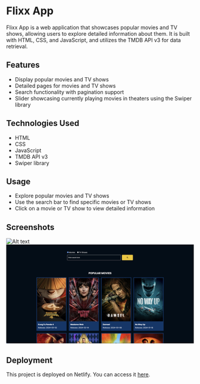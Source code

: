 # Flixx App

Flixx App is a web application that showcases popular movies and TV shows, allowing users to explore detailed information about them. It is built with HTML, CSS, and JavaScript, and utilizes the TMDB API v3 for data retrieval.

## Features

- Display popular movies and TV shows
- Detailed pages for movies and TV shows
- Search functionality with pagination support
- Slider showcasing currently playing movies in theaters using the Swiper library

## Technologies Used

- HTML
- CSS
- JavaScript
- TMDB API v3
- Swiper library

## Usage

- Explore popular movies and TV shows
- Use the search bar to find specific movies or TV shows
- Click on a movie or TV show to view detailed information

## Screenshots

![Alt text](image.png)
![Alt text](image-1.png)

## Deployment

This project is deployed on Netlify. You can access it [here](https://flixxmoviesandshows.netlify.app/).